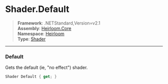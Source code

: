 # Shader.Default

> **Framework**: .NETStandard,Version=v2.1  
> **Assembly**: [Heirloom.Core][0]  
> **Namespace**: [Heirloom][0]  
> **Type**: [Shader][1]  

--------------------------------------------------------------------------------

### Default

Gets the default (ie, "no effect") shader.

```cs
Shader Default { get; }
```

[0]: ../Heirloom.Core.md
[1]: Heirloom.Shader.md
